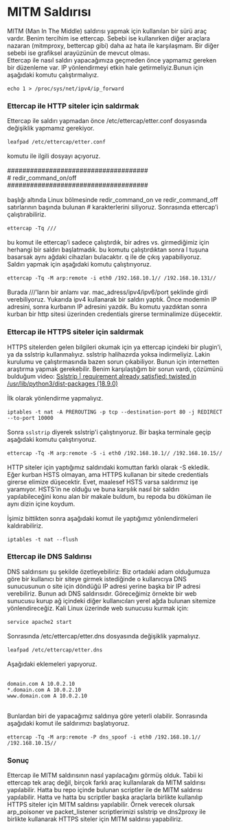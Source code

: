 # MITM Saldırısı
MITM (Man In The Middle) saldırısı yapmak için kullanılan bir sürü araç vardır. Benim tercihim ise ettercap. Sebebi ise kullanırken diğer araçlara nazaran (mitmproxy, bettercap gibi) daha az hata ile karşılaşmam. Bir diğer sebebi ise grafiksel arayüzünün de mevcut olması.<br/>
Ettercap ile nasıl saldırı yapacağımıza geçmeden önce yapmamız gereken bir düzenleme var. IP yönlendirmeyi etkin hale getirmeliyiz.Bunun için aşağıdaki komutu çalıştırmalıyız.<br/><br/>
`echo 1 > /proc/sys/net/ipv4/ip_forward`
### Ettercap ile HTTP siteler için saldırmak
Ettercap ile saldırı yapmadan önce /etc/ettercap/etter.conf dosyasında değişiklik yapmamız gerekiyor.<br/><br/>
`leafpad /etc/ettercap/etter.conf`<br/><br/>
komutu ile ilgili dosyayı açıyoruz.<br/><br/>
#####################################<br/>
\# redir_command_on/off<br/>
#####################################<br/><br/>
başlığı altında Linux bölmesinde redir_command_on ve redir_command_off satırlarının başında bulunan # karakterlerini siliyoruz. Sonrasında ettercap’i çalıştırabiliriz.<br/><br/>
`ettercap -Tq ///`<br/><br/>
bu komut ile ettercap’i sadece çalıştırdık, bir adres vs. girmediğimiz için herhangi bir saldırı başlatmadık. bu komutu çalıştırdıktan sonra l tuşuna basarsak aynı ağdaki cihazları bulacaktır. q ile de çıkış yapabiliyoruz.<br/>
Saldırı yapmak için aşağıdaki komutu çalıştırıyoruz.<br/><br/>
`ettercap -Tq -M arp:remote -i eth0 /192.168.10.1// /192.168.10.131//`<br/><br/>
Burada ///’ların bir anlamı var. mac_adress/ipv4/ipv6/port şeklinde girdi verebiliyoruz. Yukarıda ipv4 kullanarak bir saldırı yaptık. Önce modemin IP adresini, sonra kurbanın IP adresini yazdık. Bu komutu yazdıktan sonra kurban bir http sitesi üzerinden credentials girerse terminalimize düşecektir.
### Ettercap ile HTTPS siteler için saldırmak
HTTPS sitelerden gelen bilgileri okumak için ya ettercap içindeki bir plugin'i, ya da sslstrip kullanmalıyız. sslstrip halihazırda yoksa indirmeliyiz. Lakin kurulumu ve çalıştırmasında bazen sorun çıkabiliyor. Bunun için internetten araştırma yapmak gerekebilir. Benim karşılaştığım bir sorun vardı, çözümünü bulduğum video: [Sslstrip | requirement already satisfied: twisted in /usr/lib/python3/dist-packages (18.9.0)](https://www.youtube.com/watch?v=CCfJRYmJo2s&list=LL&index=1)<br/><br/>
İlk olarak yönlendirme yapmalıyız.<br/><br/>
`iptables -t nat -A PREROUTING -p tcp --destination-port 80 -j REDIRECT --to-port 10000`<br/><br/>
Sonra `sslstrip` diyerek sslstrip'i çalıştırıyoruz. Bir başka terminale geçip aşağıdaki komutu çalıştırıyoruz.<br/><br/>
`ettercap -Tq -M arp:remote -S -i eth0 /192.168.10.1// /192.168.10.15//`<br/><br/>
HTTP siteler için yaptığımız saldırıdaki komuttan farklı olarak -S ekledik. Eğer kurban HSTS olmayan, ama HTTPS kullanan bir sitede credentials girerse elimize düşecektir. Evet, maalesef HSTS varsa saldırımız işe yaramıyor. HSTS'in ne olduğu ve buna karşılık nasıl bir saldırı yapılabileceğini konu alan bir makale buldum, bu repoda bu döküman ile aynı dizin içine koydum.<br/><br/>
İşimiz bittikten sonra aşağıdaki komut ile yaptığımız yönlendirmeleri kaldırabiliriz.<br/><br/>
`iptables -t nat --flush`
### Ettercap ile DNS Saldırısı
DNS saldırısını şu şekilde özetleyebiliriz: Biz ortadaki adam olduğumuza göre bir kullanıcı bir siteye girmek istediğinde o kullanıcıya DNS sunucusunun o site için döndüğü IP adresi yerine başka bir IP adresi verebiliriz. Bunun adı DNS saldırısıdır. Göreceğimiz örnekte bir web sunucusu kurup ağ içindeki diğer kullanıcıları yerel ağda bulunan sitemize yönlendireceğiz. Kali Linux üzerinde web sunucusu kurmak için:<br/><br/>
`service apache2 start`<br/><br/>
Sonrasında /etc/ettercap/etter.dns dosyasında değişiklik yapmalıyız.<br/><br/>
`leafpad /etc/ettercap/etter.dns`<br/><br/>
Aşağıdaki eklemeleri yapıyoruz.<br/><br/>
```
domain.com A 10.0.2.10
*.domain.com A 10.0.2.10
www.domain.com A 10.0.2.10
```
<br/>Bunlardan biri de yapacağımız saldırıya göre yeterli olabilir. Sonrasında aşağıdaki komut ile saldırımızı başlatıyoruz.<br/><br/>
`ettercap -Tq -M arp:remote -P dns_spoof -i eth0 /192.168.10.1// /192.168.10.15//`
### Sonuç
Ettercap ile MITM saldırısının nasıl yapılacağını görmüş olduk. Tabii ki ettercap tek araç değil, birçok farklı araç kullanılarak da MITM saldırısı yapılabilir. Hatta bu repo içinde bulunan scriptler ile de MITM saldırısı yapılabilir. Hatta ve hatta bu scriptler başka araçlarla birlikte kullanılıp HTTPS siteler için MITM saldırısı yapılabilir. Örnek verecek olursak arp_poisoner ve packet_listener scriptlerimizi sslstrip ve dns2proxy ile birlikte kullanarak HTTPS siteler için MITM saldırısı yapabiliriz.

